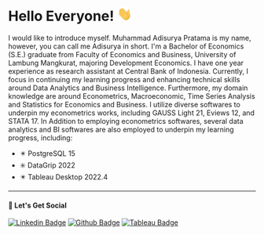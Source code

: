 # Hello Everyone! <img src="https://raw.githubusercontent.com/ptyadana/ptyadana/master/wave.gif" width="30px">

I would like to introduce myself. Muhammad Adisurya Pratama is my name, however, you can call me Adisurya in short. I'm a Bachelor of Economics (S.E.) graduate from Faculty of Economics and Business, University of Lambung Mangkurat, majoring Development Economics. I have one year experience as research assistant at Central Bank of Indonesia.
Currently, I focus in continuing my learning progress and enhancing technical skills around Data Analytics and Business Intelligence. Furthermore, my domain knowledge are around Econometrics, Macroeconomic, Time Series Analysis and Statistics for Economics and Business. I utilize diverse softwares to underpin my econometrics works, including GAUSS Light 21, Eviews 12, and STATA 17. In Addition to employing econometrics softwares, several data analytics and BI softwares are also employed to underpin my learning progress, including:
- ✴️ PostgreSQL 15
- ✳️ DataGrip 2022
- ✴️ Tableau Desktop 2022.4

----

#### 📮 Let's Get Social

[![Linkedin Badge](https://img.shields.io/badge/-LinkedIn-blue?style=flat-square&logo=Linkedin&logoColor=white&link=https://www.linkedin.com/in/madisuryapr)](https://www.linkedin.com/in/madisuryapr/)
[![Github Badge](http://img.shields.io/badge/-Github-black?style=flat-square&logo=github&link=https://github.com/madisuryapr/)](https://github.com/madisuryapr)
[![Tableau Badge](http://img.shields.io/badge/-Tableau-orange?style=flat-square&logo=tableau&logoColor=white&link=https://public.tableau.com/profile/madisuryapr#!/)](https://public.tableau.com/app/profile/madisuryapr#!/)
